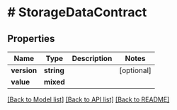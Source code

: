 # # StorageDataContract

## Properties

Name | Type | Description | Notes
------------ | ------------- | ------------- | -------------
**version** | **string** |  | [optional]
**value** | **mixed** |  |

[[Back to Model list]](../../README.md#models) [[Back to API list]](../../README.md#endpoints) [[Back to README]](../../README.md)

